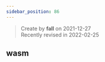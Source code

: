 ```yaml
---
sidebar_position: 86
---
```


> Create by **fall** on 2021-12-27<br/>
> Recently revised in 2022-02-25

## wasm